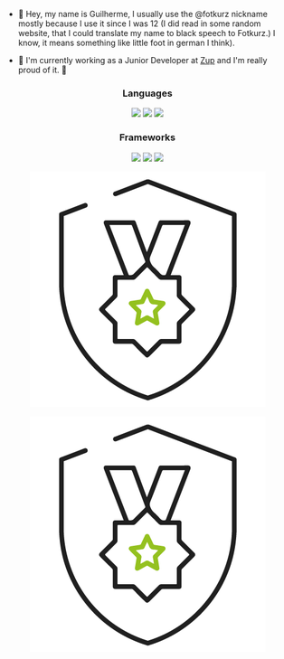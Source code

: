 
* 👋 Hey, my name is Guilherme, I usually use the @fotkurz nickname mostly because I use it since I was 12 (I did read in some random website, that I could translate my name to black speech to Fotkurz.) I know, it means something like little foot in german I think).
  
* :rocket: I'm currently working as a Junior Developer at <a href="https://github.com/ZupIT">Zup</a> and I'm really proud of it. :rocket: 

<h3 align=center>Languages</h3>
<p align=center> 
  <img src="https://img.shields.io/static/v1?label=Java&message=Level%2040&color=007396&logo=java&style=for-the-badge" />
  <img src="https://img.shields.io/static/v1?label=Kotlin&message=Level%2020&color=0095D5&logo=kotlin&style=for-the-badge" />
  <img src="https://img.shields.io/static/v1?label=Python&message=Level%2010&color=3776AB&logo=python&style=for-the-badge" />
</p>

<h3 align=center>Frameworks</h3>
<p align=center> 
  <img src="https://img.shields.io/static/v1?label=Spring Boot&message=Level%2040&color=6DB33F&logo=springboot&style=for-the-badge" />
  <img src="https://img.shields.io/static/v1?label=Micronauts&message=Level%2030&color=007396&logo=micronaut&style=for-the-badge" />
  <img src="https://img.shields.io/static/v1?label=Pandas&message=Level%2020&color=007396&logo=pandas&style=for-the-badge" />
</p>

</p>
<!--
<p align="center"> <img src="https://github-readme-stats.vercel.app/api?username=Fotkurz&show_icons=true&count_private=true&theme=synthwave" alt="fotkurz" />
<p align="center">Thanks <a href="https://github.com/anuraghazra/github-readme-stats">anuraghazra</a>
<!---
Fotkurz/Fotkurz is a ✨ special ✨ repository because its `README.md` (this file) appears on your GitHub profile.
You can click the Preview link to take a look at your changes.
--->

<p align=center><img src='badgets/desenvolvimento_seguro.png' alt='badgets/desenvolvimento_seguro.png' /></p>
<p align=center><img src='badgets/desenvolvimento_seguro.png' alt='badgets/desenvolvimento_seguro.png' /></p>